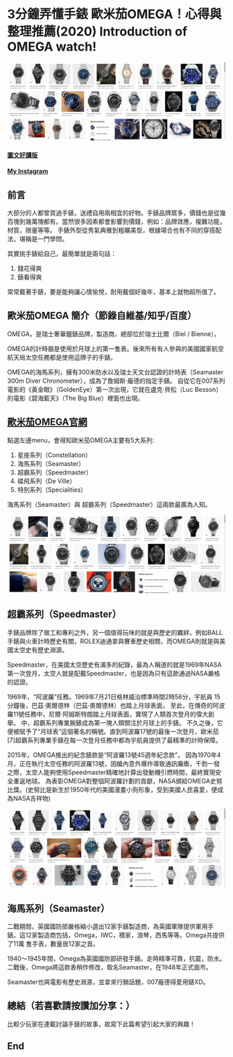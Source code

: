 # 3分鐘弄懂手錶 歐米茄OMEGA！心得與整理推薦(2020) Introduction of OMEGA watch!
![f1](https://github.com/HCH1/blog/blob/master/fig/omega1.JPG)

#### [圖文好讀版]()
#### [My Instagram](https://www.instagram.com/redbox111)

## 前言
大部分的人都曾買過手錶，送禮自用兩相宜的好物。手錶品牌眾多，價錢也是從幾百塊到幾萬塊都有。當然很多因素都會影響到價錢，例如：品牌效應，複雜功能，材質，限量等等。
手錶外型從秀氣典雅到粗曠美型，根據場合也有不同的穿搭配法，堪稱是一門學問。

其實挑手錶給自己，最簡單就是兩句話：
1. 錢花得爽
1. 錶看得爽

常常戴著手錶，要是能夠讓心情愉悅，耐用戴個好幾年，基本上就物超所值了。

## 歐米茄OMEGA 簡介（節錄自維基/知乎/百度）
OMEGA，是瑞士奢華鐘錶品牌，製造商，總部位於瑞士比爾（Biel / Bienne）。

OMEGA的計時器是使用於月球上的第一隻表。後來所有有人參與的美國國家航空航天局太空任務都是使用這牌子的手錶。

OMEGA的海馬系列，擁有300米防水以及瑞士天文台認證的計時表（Seamaster 300m Diver Chronometer），成為了詹姆斯·龐德的指定手錶。
自從它在007系列電影的《黃金眼》（GoldenEye）第一次出現，它就在盧克·貝松（Luc Besson）的電影《碧海藍天》（The Big Blue）裡面也出現。

## [歐米茄OMEGA官網](https://www.omegawatches.com/)
點選左邊menu，會得知歐米茄OMEGA主要有5大系列:
1. 星座系列（Constellation）
1. 海馬系列（Seamaster）
1. 超霸系列（Speedmaster）
1. 碟飛系列（De Ville）
1. 特別系列（Specialities）

海馬系列（Seamaster）與 超霸系列（Speedmaster）這兩款最廣為人知。

![f1](https://github.com/HCH1/blog/blob/master/fig/omega1b.JPG)

## 超霸系列（Speedmaster）
手錶品牌除了做工和專利之外，另一個值得玩味的就是與歷史的羈絆，例如BALL手錶與火車計時歷史有關，ROLEX迪通拿與賽車歷史相關，而OMEGA則就是與美國太空史有歷史淵源。

Speedmaster，在美國太空歷史有滿多的紀錄，最為人稱道的就是1969年NASA第一次登月，太空人就是配戴Speedmaster，也是因為只有這款通過NASA嚴格的認證。

1969年，“阿波羅”任務。1969年7月21日格林威治標準時間2時56分，宇航員 15分鐘後，巴茲·奧爾德林（巴茲·奧爾德林）也踏上月球表面，
至此，在傳奇的阿波羅11號任務中，尼爾·阿姆斯特朗踏上月球表面，實現了人類首次登月的偉大創舉。 中，超霸系列專業腕錶成為第一塊人類關注於月球上的手錶。
不久之後，它便被賦予了“月球表”這個著名的稱號。直到阿波羅17號的最後一次登月，歐米茄 [7]超霸系列專業手錶在每一次登月任務中都為宇航員提供了最精準的計時保障。

2015年，OMEGA推出的紀念錶款是“阿波羅13號45週年紀念款”。
因為1970年4月，正在執行太空任務的阿波羅13號，因艙內意外爆炸導致通訊癱瘓，千鈞一發之際，太空人能夠使用Speedmaster精確地計算出發動機引燃時間，最終實現安全重返地球。
為表彰OMEGA對整個阿波羅計劃的貢獻，NASA頒給OMEGA史努比獎。(史努比是新生於1950年代的美國漫畫小狗形象，受到美國人民喜愛，便成為NASA吉祥物)


![f1](https://github.com/HCH1/blog/blob/master/fig/omega1c.JPG)

## 海馬系列（Seamaster）
二戰期間，英國國防部嚴格縮小選出12家手錶製造商，為英國軍隊提供軍用手錶。這12家製造商包括，Omega，IWC，積家，浪琴，西馬等等。Omega共提供了11萬 隻手表，數量居12家之首。

1940〜1945年間，Omega為英國國防部研發手錶。走時精準可靠，抗震，防水。二戰後，Omega將這款表稍作修改，取名Seamaster，在1948年正式面市。

Seamaster也與電影有歷史淵源，並拿來行銷話題，007龐德得愛用錶XD。

## 總結（若喜歡請按讚加分享：）
比較少玩家在連載討論手錶的故事，故寫下此篇希望引起大家的興趣！

## End

